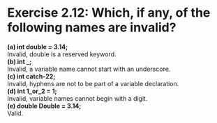 # Exercise 2.12: Which, if any, of the following names are invalid?

**(a) int double = 3.14;**  
Invalid, double is a reserved keyword.  
**(b) int _;**  
Invalid, a variable name cannot start with an underscore.  
**(c) int catch-22;**  
Invalid, hyphens are not to be part of a variable declaration.  
**(d) int 1_or_2 = 1;**  
Invalid, variable names cannot begin with a digit.  
**(e) double Double = 3.14;**  
Valid.
